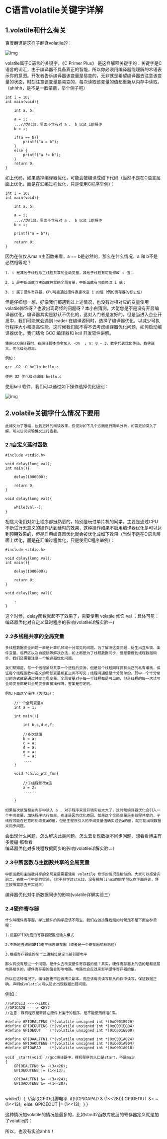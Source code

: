 # C语言volatile关键字详解

## 1.volatile和什么有关

百度翻译是这样子翻译volatile的：

![img](C语言volatile关键字详解.assets/20191031161908405-16919219329121.png)

volatile属于C语言的关键字，《C Primer Plus》 是这样解释关键字的：关键字是C语言的词汇，由于编译器不具备真正的智能，所以你必须用编译器能理解的术语表示你的意图。开发者告诉编译器该变量是易变的，无非就是希望编译器去注意该变量的状态，时刻注意该变量是易变的，每次读取该变量的值都重新从内存中读取。（ahhhh，是不是一脸蒙蔽，举个例子吧）

    int i = 10;
    int main(void){
     
        int a, b;
     
        a = i;
        ...//伪代码，里面不含有对 a 、 b 以及 i的操作
        b = i;
     
        if(a == b){
            printf("a = b");
        }
        else {
            printf("a != b");
        }
        return 0;
    }

如上代码，如果选择编译器优化，可能会被编译成如下代码（当然不是在C语言层面上优化，而是在汇编过程优化，只是使用C程序举例）：

    int i = 10;
    int main(void){
     
        int a, b;
     
        a = i;
        ...//伪代码，里面不含有对 a 、 b 以及 i的操作
        b = i;
     
        printf("a = b");

        return 0;
    }

因为在仅仅从main主函数来看，a == b是必然的，那么在什么情况，a 和 b不是必然相等呢？

    1. i 是其他子线程与主线程共享的全局变量，其他子线程有可能修改 i 值；
    
    2. i 是中断函数与主函数共享的全局变量，中断函数有可能修改 i 值；
    
    3. i 属于硬件寄存器，CPU可能通过硬件直接改变 i 的值（例如寄存器的标志位）

但是仔细想一想，好像我们都遇到过上述情况，也没有对相对应的变量使用volatile修饰呀？也没出现奇怪的问题呀？本小白猜测，大佬您是不是没有开启编译器优化，编译器其实是默认不优化的，这对入门者是友好的，但是当进入企业开发中，我们可能就会遇到 leader 在编译源码时，选择了编译器优化，以减少可执行程序大小和提高性能，这时候我们就不得不去考虑编译器优化问题，如何启动编译器优化，我们结合 GCC 编译器和 keil 开发软件讲解。
```
使用GCC编译器时，在编译脚本命令加入 -On  ; n: 0 ~ 3，数字代表优化等级，数字越大，优化级别越高。

例如：

gcc -O2 -O hello hello.c

使用 O2 优化级别编译 hello.c 
```

使用keil 软件，我们可以通过如下操作选择优化级别：

![img](C语言volatile关键字详解.assets/watermark,type_ZmFuZ3poZW5naGVpdGk,shadow_10,text_aHR0cHM6Ly9ibG9nLmNzZG4ubmV0L3dlaXhpbl8zODgxNTk5OA==,size_16,color_FFFFFF,t_70-16919219356843.png)

## 2.volatile关键字什么情况下要用

    此博文为了限幅，达到更好的阅读效果，仅仅对如下几个方面进行简单分析，如需更加深入了解，可以访问实验博文进行查看。

### 2.1自定义延时函数

    #include <stdio.h>
     
    void delay(long val);
    int main(){
    					
    	delay(1000000);
     
    	return 0;
    }
     
    void delay(long val){
     
    	while(val--);
    }

相信大佬们对如上程序都挺熟悉的，特别是玩过单片机的同学，主要是通过CPU不断进行无意义的操作达到延时的效果，这种操作如果不启用编译器优化是可以达到预期效果的，但是启用编译器优化就会被优化成如下效果（当然不是在C语言层面上优化，而是在汇编过程优化，只是使用C程序举例）：

    #include <stdio.h>
     
    void delay(long val);
    int main(){
    					
    	delay(1000000);
     
    	return 0;
    }
     
    void delay(long val){
     
    	;
    }

这个时候，delay函数就起不了效果了，需要使用 volatile 修饰 val ；具体可见：
编译器优化对自定义延时程序的影响(volatile详解实验一)

### 2.2多线程共享的全局变量

    多线程数据安全问题一直是计算机领域十分常见的问题，为了解决这类问题，衍生出互斥锁、条件变量、临界区以及自旋锁等解决办法，如上都是为了线程数据同步，但是要做到线程数据同步，我们还需要注意一个编译器优化问题。
    
    我们都知道，每一个线程虽然共享一个进程的资源，但是每个线程同样拥有自己的私有堆栈，保证每个线程函数中定义的局部变量相互之间不可见；线程间通信是十分简单的，其中一个十分常见的方式就是通过共享全局变量，全局变量对于每一个线程都是可见的，但是线程的每一次读写全局变量都是对全局变量直接操作吗，答案是否定的。
    
    例如下面这个操作（伪代码）：
    
        //一个全局变量a
        int a = 1;

        int main(){

            int b,c,d,e,f;

            //多次赋值
            b = a;
            c = a;
            d = a;
            e = a;
            f = a;
            ....
        }

        void *child_pth_fun{

            //子线程修改a值
            a = 2;
            ......

        }
    
    如果每次赋值都去内存中读入 a , 对于程序来说开销实在太大了，这时候编译器优化会引入一个中间变量，加快程序执行效率，也正是因为优化原因，如果这个全局变量是多线程共享的，子线程可能在任意时刻改变a的值，但是主程序引入的中间变量值确实过去a的值，就可能出现数据未同步问题。

会出现什么问题、怎么解决此类问题、怎么去复现数据不同步问题、想看看博主有多傻逼 都看看   
编译器优化对多线程数据同步的影响(volatile详解实验二）

### 2.3中断函数与主函数共享的全局变量

    中断函数和主函数共享的全局变量需要使用 volatile 修饰的情况是相似的。大家可以感受实验二，去做一个中断的实验。（对于只学过stm32，没有接触linux的同学可以在下面评论，博主按照需求去开实验三）

编译器优化对中断数据同步的影响(volatile详解实验三）

### 2.4硬件寄存器

    什么叫硬件寄存器，学过硬件的同学应该不陌生，我们在做按键检测的时候是不是下面这种流程：
    
    1.设置GPIO对应的寄存器配置成输入模式 
    
    2.不断地去访问GPIO电平标志寄存器（或者是一个寄存器的标志位）
    
    3.根据寄存器值的某个二进制位确定当前引脚电平
    
    那么有没有想过一个问题，是什么去改变硬件寄存器的值？其实，硬件寄存器上的值的是和底层电路相关的，硬件寄存器的值会影响电路，电路也会反过来影响硬件寄存器的值。
    
    所以在这种情况下，编译器更不应该拷贝副本，而应该每次读写都从内存中读写，保证数据正确，声明成volatile可以防止出现数据出错问题。

例如：

    //GPIOE13 ---->LEDD7
    //GPIOA28 ----> KEY2
    //注意：裸机程序是直接在硬件上运行的程序，是不能使用标准C库。
     
    #define GPIOEALTFN0 (*(volatile unsigned int *)0xC001E020)
    #define GPIOEOUTENB (*(volatile unsigned int *)0xC001E004)
    #define GPIOEOUT	(*(volatile unsigned int *)0xC001E000)
     
    #define GPIOAALTFN1 (*(volatile unsigned int *)0xC001A024)
    #define GPIOAOUTENB (*(volatile unsigned int *)0xC001A004)
    #define GPIOAPAD	(*(volatile unsigned int *)0xC001A018)
     
    void _start(void) //gcc编译器中，裸机程序的入口是start，不是main
    {
    	GPIOEALTFN0 &= ~(3<<26);
    	GPIOEOUTENB |= (1<<13);
    	
    	GPIOAALTFN1 &= ~(3<<24);
    	GPIOAOUTENB &= ~(1<<28);


​     
​    	while(1)
​    	{
​    		//读取GPIO引脚电平
​    		if(!(GPIOAPAD & (1<<28)))
​    			GPIOEOUT &= ~(1<<13);
​    		else
​    			GPIOEOUT |= (1<<13);
​    	}
​    }

这种情况加volatile的情况是最多的，比如stm32函数库底层的寄存器定义就是加了volatile的：

所以，也没有实验ahhh！
